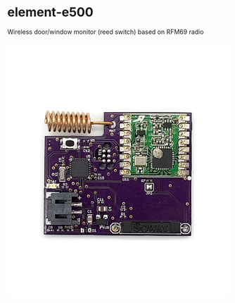 # element-e500
Wireless door/window monitor (reed switch) based on RFM69 radio

![element e500](https://github.com/elemental-platform/element-e500/blob/master/E500.jpg)
